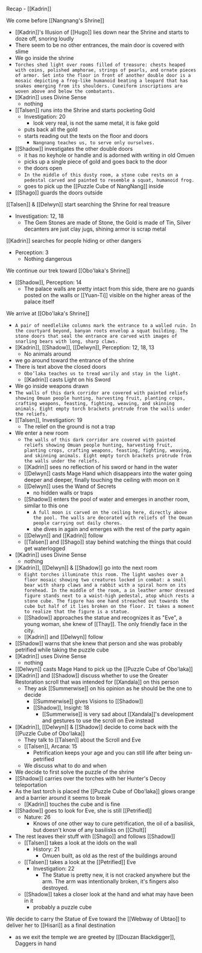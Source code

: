 Recap - [[Kadrin]]

We come before [[Nangnang's Shrine]]
- [[Kadrin]]'s Illusion of [[Hugo]] lies down near the Shrine and starts to doze off, snoring loudly
- There seem to be no other entrances, the main door is covered with slime
- We go inside the shrine
- `Torches shed light over rooms filled of treasure: chests heaped with coins, polished amphorae, strings of pearls, and ornate pieces of armor. Set into the floor in front of another double door is a mosaic depicting a frog-like humanoid beating a leopard that has snakes emerging from its shoulders. Cuneiform inscriptions are woven above and below the combatants.`
- [[Kadrin]] uses Divine Sense
	- nothing
- [[Talsen]] runs into the Shrine and starts pocketing Gold
	- Investigation: 20
		- look very real, is not the same metal, it is fake gold
	- puts back all the gold
	- starts reading out the texts on the floor and doors
		- `Nangnang teaches us, to serve only ourselves.`
- [[Shadow]] investigates the other double doors
	- it has no keyhole or handle and is adorned with writing in old Omuen
	- picks up a single piece of gold and goes back to the door
	- the doors open
	- `In the middle of this dusty room, a stone cube rests on a pedestal carved and painted to resemble a squat, humanoid frog.`
	- goes to pick up the [[Puzzle Cube of NangNang]] inside
- [[Shago]] guards the doors outside

[[Talsen]] & [[Delwyn]] start searching the Shrine for real treasure
- Investigation: 12, 18
	- The Gem Stones are made of Stone, the Gold is made of Tin, Silver decanters are just clay jugs, shining armor is scrap metal

[[Kadrin]] searches for people hiding or other dangers
- Perception: 3
	- Nothing dangerous

We continue our trek toward [[Obo'laka's Shrine]]
- [[Shadow]], Perception: 14
	- The palace walls are pretty intact from this side, there are no guards posted on the walls or [[Yuan-Ti]] visible on the higher areas of the palace itself

We arrive at [[Obo'laka's Shrine]]
- `A pair of needlelike columns mark the entrance to a walled ruin. In the courtyard beyond, banyan roots envelop a squat building. The stone doors that seal the entrance are carved with images of snarling bears with long, sharp claws.`
- [[Kadrin]], [[Shadow]], [[Delwyn]], Perception: 12, 18, 13
	- No animals around
- we go around toward the entrance of the shrine
- There is text above the closed doors
	- `Obo’laka teaches us to tread warily and stay in the light.`
	- [[Kadrin]] casts Light on his Sword
- We go inside weapons drawn
- `The walls of this dark corridor are covered with painted reliefs showing Omuan people hunting, harvesting fruit, planting crops, crafting weapons, feasting, fighting, weaving, and skinning animals. Eight empty torch brackets protrude from the walls under the reliefs.`
- [[Talsen]], Investigation: 19
	- The relief on the ground is not a trap
- We enter a new room
	- `The walls of this dark corridor are covered with painted reliefs showing Omuan people hunting, harvesting fruit, planting crops, crafting weapons, feasting, fighting, weaving, and skinning animals. Eight empty torch brackets protrude from the walls under the reliefs.`
	- [[Kadrin]] sees no reflection of his sword or hand in the water
	- [[Delwyn]] casts Mage Hand which disappears into the water going deeper and deeper, finally touching the ceiling with moon on it
	- [[Delwyn]] uses the Wand of Secrets
		- no hidden walls or traps
	- [[Shadow]] enters the pool of water and emerges in another room, similar to this one
		- `A full moon is carved on the ceiling here, directly above the pool. The walls are decorated with reliefs of the Omuan people carrying out daily chores.`
		- she dives in again and emerges with the rest of the party again
	- [[Delwyn]] and [[Kadrin]] follow
	- [[Talsen]] and [[Shago]] stay behind watching the things that could get waterlogged
- [[Kadrin]] uses Divine Sense
	- nothing
- [[Kadrin]], [[Delwyn]] & [[Shadow]] go into the next room
	- `Eight torches illuminate this room. The light washes over a floor mosaic showing two creatures locked in combat: a small bear with sharp claws and a rabbit with a spiral horn on its forehead. In the middle of the room, a in leather armor dressed figure stands next to a waist-high pedestal, atop which rests a stone cube. The figure has one hand streached out towards the cube but half of it lies broken on the floor. It takes a moment to realize that the figure is a statue.`
	- [[Shadow]] approaches the statue and recognizes it as "Eve", a young woman, she knew of [[Thay]]. The only friendly face in the city.
	- [[Kadrin]] and [[Delwyn]] follow
- [[Shadow]] warns that she knew that person and she was probably petrified while taking the puzzle cube
- [[Kadrin]] uses Divine Sense
	- nothing
- [[Delwyn]] casts Mage Hand to pick up the [[Puzzle Cube of Obo'laka]]
- [[Kadrin]] and [[Shadow]] discuss whether to use the Greater Restoration scroll that was intended for [[Xandala]] on this person
	- They ask [[Summerwise]] on his opinion as he should be the one to decide
		- [[Summerwise]] gives Visions to [[Shadow]]
		- [[Shadow]], Insight: 18
			- [[Summerwise]] is very sad about [[Xandala]]'s development and gestures to use the scroll on Eve instead
- [[Kadrin]], [[Delwyn]] & [[Shadow]] decide to come back with the [[Puzzle Cube of Obo'laka]]
	- They talk to [[Talsen]] about the Scroll and Eve
	- [[Talsen]], Arcana: 15
		- Petrification keeps your age and you can still life after being un-petrified
	- We discuss what to do and when
- We decide to first solve the puzzle of the shrine
- [[Shadow]] carries over the torches with her Hunter's Decoy teleportation
- As the last torch is placed the [[Puzzle Cube of Obo'laka]] glows orange and a barrier around it seems to break
	- [[Kadrin]] touches the cube and is fine
- [[Shadow]] goes to look for Eve, she is still [[Petrified]]
	- Nature: 26
		- Knows of one other way to cure petrification, the oil of a basilisk, but doesn't know of any basilisks on [[Chult]]
- The rest leaves their stuff with [[Shago]] and follows [[Shadow]]
	- [[Talsen]] takes a look at the idols on the wall
		- History: 21
			- Omuen built, as old as the rest of the buildings around
	- [[Talsen]] takes a look at the [[Petrified]] Eve
		- Investigation: 22
			- The Statue is pretty new, it is not cracked anywhere but the arm. The arm was intentionally broken, it's fingers also destroyed.
	- [[Shadow]] takes a closer look at the hand and what may have been in it
		- probably a puzzle cube

We decide to carry the Statue of Eve toward the [[Webway of Ubtao]] to deliver her to [[Hisari]] as a final destination
- as we exit the temple we are greeted by [[Douzan Blackdigger]], Daggers in hand